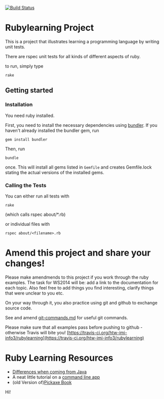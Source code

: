 
[![Build Status](https://travis-ci.org/htw-imi-info3/rubylearning.png?branch=master)](https://travis-ci.org/htw-imi-info3/rubylearning)

# Rubylearning Project

This is a project that illustrates learning a programming language by writing unit tests.

There are rspec unit tests for all kinds of different aspects of ruby.

to run, simply type 

    rake


## Getting started

### Installation

You need ruby installed.

First, you need to install the necessary dependencies using [bundler](http://bundler.io/).
If you haven't already installed the bundler gem, run

    gem install bundler

Then, run

    bundle

once. This will install all gems listed in `Gemfile` and creates Gemfile.lock stating the actual versions of the installed gems.


### Calling the Tests

You can either run all tests with

	rake

(which calls rspec about/*.rb)

or individual files with

    rspec about/<filename>.rb

# Amend this project and share your changes!

Please make amendmends to this project if you work through the ruby examples. The task for 
WS2014 will be: add a link to the documentation for each topic. Also feel free to add things you find interesting, clarify things that were unclear to you etc. 

On your way through it, you also practice using git and github to exchange source code.

See and amend [git-commands.md](git-commands.md) for useful git commands.

Please make sure that all examples pass before pushing to github - otherwise Travis will bite you!
[https://travis-ci.org/htw-imi-info3/rubylearning](https://travis-ci.org/htw-imi-info3/rubylearning)

# Ruby Learning Resources

* [Differences when coming from Java](https://www.ruby-lang.org/en/documentation/ruby-from-other-languages/to-ruby-from-java/)
* A neat little tutorial on a [command line app](http://neurogami.com/content/neurogami-10_minutes_to_your_first_Ruby_app/)
* (old Version of)[Pickaxe Book](http://ruby-doc.com/docs/ProgrammingRuby/)

Hi!
